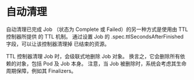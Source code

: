 
# 自动清理
自动清理已完成 Job （状态为 Complete 或 Failed）的另一种方式是使用由 TTL 控制器所提供 的 TTL 机制。 通过设置 Job 的 .spec.ttlSecondsAfterFinished 字段，可以让该控制器清理掉 已结束的资源。

TTL 控制器清理 Job 时，会级联式地删除 Job 对象。 换言之，它会删除所有依赖的对象，包括 Pod 及 Job 本身。 注意，当 Job 被删除时，系统会考虑其生命周期保障，例如其 Finalizers。
